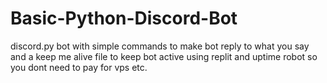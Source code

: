 # Basic-Python-Discord-Bot
discord.py bot with simple commands to make bot reply to what you say and a keep me alive file to keep bot active using replit and uptime robot so you dont need to pay for vps etc.
